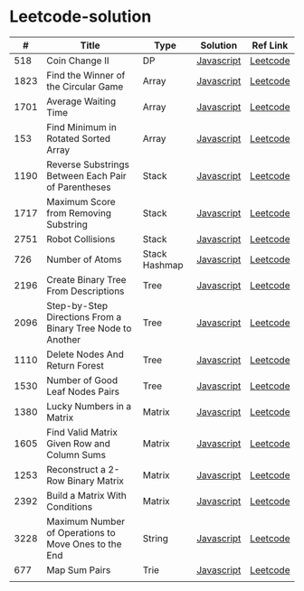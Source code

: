 # Leetcode-solution

| #    | Title                                                      | Type          | Solution                                                                                       | Ref Link                                                                                             |
| ---- | ---------------------------------------------------------- | ------------- | ---------------------------------------------------------------------------------------------- | ---------------------------------------------------------------------------------------------------- |
| 518  | Coin Change II                                             | DP            | [Javascript](/Dynamic_Programming/518_Coin_Change_II/)                                         | [Leetcode](https://leetcode.com/problems/coin-change-ii/)                                            |
| 1823 | Find the Winner of the Circular Game                       | Array         | [Javascript](/Daily_Question/1823_Find_the_Winner_of_the_Circular_Game/)                       | [Leetcode](https://leetcode.com/problems/find-the-winner-of-the-circular-game/)                      |
| 1701 | Average Waiting Time                                       | Array         | [Javascript](/Daily_Question/1701_Average_Waiting_Time/)                                       | [Leetcode](https://leetcode.com/problems/average-waiting-time/)                                      |
| 153  | Find Minimum in Rotated Sorted Array                       | Array         | [Javascript](/Arrays/153_Find_Minimum_in_Rotated_Sorted_Array/)                                | [Leetcode](https://leetcode.com/problems/find-minimum-in-rotated-sorted-array/)                      |
| 1190 | Reverse Substrings Between Each Pair of Parentheses        | Stack         | [Javascript](/Stack/1190_Reverse_Substrings_Between_Each_Pair_of_Parentheses/)                 | [Leetcode](https://leetcode.com/problems/reverse-substrings-between-each-pair-of-parentheses/)       |
| 1717 | Maximum Score from Removing Substring                      | Stack         | [Javascript](/Daily_Question/1717_Maximum_Score_from_Removing_Substrings/)                     | [Leetcode](https://leetcode.com/problems/maximum-score-from-removing-substrings)                     |
| 2751 | Robot Collisions                                           | Stack         | [Javascript](/Daily_Question/2751_Robot_Collisions/)                                           | [Leetcode](https://leetcode.com/problems/robot-collisions)                                           |
| 726  | Number of Atoms                                            | Stack Hashmap | [Javascript](/Daily_Question/726_Number_of_Atoms/)                                             | [Leetcode](https://leetcode.com/problems/number-of-atoms/)                                           |
| 2196 | Create Binary Tree From Descriptions                       | Tree          | [Javascript](/Daily_Question/2196_Create_Binary_Tree_From_Descriptions/)                       | [Leetcode](https://leetcode.com/problems/create-binary-tree-from-descriptions)                       |
| 2096 | Step-by-Step Directions From a Binary Tree Node to Another | Tree          | [Javascript](/Daily_Question/2096_Step-By-Step_Directions_From_a_Binary_Tree_Node_to_Another/) | [Leetcode](https://leetcode.com/problems/step-by-step-directions-from-a-binary-tree-node-to-another) |
| 1110 | Delete Nodes And Return Forest                             | Tree          | [Javascript](/Tree/1110_Delete_Nodes_And_Return_Forest/)                                       | [Leetcode](https://leetcode.com/problems/delete-nodes-and-return-forest)                             |
| 1530 | Number of Good Leaf Nodes Pairs                            | Tree          | [Javascript](/Tree/1530_Number_of_Good_Leaf_Nodes_Pairs/)                                      | [Leetcode](https://leetcode.com/problems/number-of-good-leaf-nodes-pairs)                            |
| 1380 | Lucky Numbers in a Matrix                                  | Matrix        | [Javascript](/Daily_Question/1380_Lucky_Numbers_in_a_Matrix/)                                  | [Leetcode](https://leetcode.com/problems/lucky-numbers-in-a-matrix/description)                      |
| 1605 | Find Valid Matrix Given Row and Column Sums                | Matrix        | [Javascript](/Daily_Question//1605_Find_Valid_Matrix_Given_Row_and_Column_Sums/)               | [Leetcode](https://leetcode.com/problems/find-valid-matrix-given-row-and-column-sums)                |
| 1253 | Reconstruct a 2-Row Binary Matrix                          | Matrix        | [Javascript](/Matrix/1253_Reconstruct_a_2-Row_Binary_Matrix/)                                  | [Leetcode](https://leetcode.com/problems/reconstruct-a-2-row-binary-matrix)                          |
| 2392 | Build a Matrix With Conditions                             | Matrix        | [Javascript](/Graph/2392_Build_a_Matrix_With_Conditions/)                                      | [Leetcode](https://leetcode.com/problems/build-a-matrix-with-conditions)                             |
| 3228 | Maximum Number of Operations to Move Ones to the End       | String        | [Javascript](/String/3228_Maximum_Number_of_Operations_to_Move_Ones_to_the_End/)               | [Leetcode](https://leetcode.com/problems/maximum-number-of-operations-to-move-ones-to-the-end/)      |
| 677  | Map Sum Pairs                                              | Trie          | [Javascript](/Trie/677_Map_Sum_Pairs/)                                                         | [Leetcode](https://leetcode.com/problems/map-sum-pairs/description/)                                 |
|      |                                                            |               |                                                                                                |                                                                                                      |
